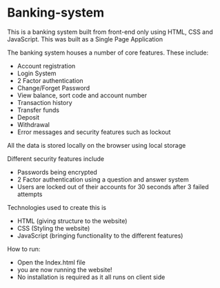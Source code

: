 # Banking-system

This is a banking system built from front-end only using HTML, CSS and JavaScript. This was built as a Single Page Application

The banking system houses a number of core features. These include:

- Account registration
- Login System
- 2 Factor authentication
- Change/Forget Password
- View balance, sort code and account number
- Transaction history
- Transfer funds
- Deposit
- Withdrawal
- Error messages and security features such as lockout

All the data is stored locally on the browser using local storage

Different security features include

- Passwords being encrypted
- 2 Factor authentication using a question and answer system
- Users are locked out of their accounts for 30 seconds after 3 failed attempts

Technologies used to create this is

- HTML (giving structure to the website)
- CSS (Styling the website)
- JavaScript (bringing functionality to the different features)

How to run:

- Open the Index.html file
- you are now running the website!
- No installation is required as it all runs on client side
